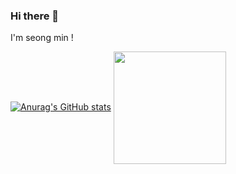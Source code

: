 ### Hi there 👋

I'm seong min !

[![Anurag's GitHub stats](https://github-readme-stats.vercel.app/api?username=hll2071)](https://github.com/anuraghazra/github-readme-stats)
<a href="https://github.com/hll2071"><img align="center" style="height:180px" src="https://github-readme-stats.vercel.app/api/top-langs/?username=hll2071&layout=compact&theme=nord&hide_border=true" /></a>
